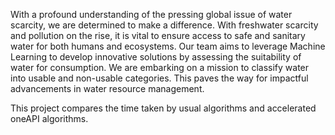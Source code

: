 With a profound understanding of the pressing global issue of water scarcity, we are determined to make a difference.  With freshwater scarcity and pollution on the rise, it is vital to ensure access to safe and sanitary water for both humans and ecosystems. Our team aims to leverage Machine Learning to develop innovative solutions by assessing the suitability of water for consumption. We are embarking on a mission to classify water into usable and non-usable categories.  This paves the way for impactful advancements in water resource management.

This project compares the time taken by usual algorithms and accelerated oneAPI algorithms.

